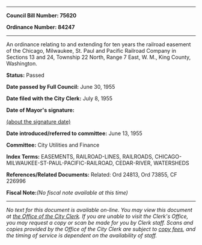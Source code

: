

********

**Council Bill Number: 75620**
   
**Ordinance Number: 84247**
********

 An ordinance relating to and extending for ten years the railroad easement of the Chicago, Milwaukee, St. Paul and Pacific Railroad Company in Sections 13 and 24, Township 22 North, Range 7 East, W. M., King County, Washington.

**Status:** Passed
   
**Date passed by Full Council:** June 30, 1955
   
**Date filed with the City Clerk:** July 8, 1955
   
**Date of Mayor's signature:**
   
[(about the signature date)](/~public/approvaldate.htm)
   
   
   
**Date introduced/referred to committee:** June 13, 1955
   
**Committee:** City Utilities and Finance
   
   
**Index Terms:** EASEMENTS, RAILROAD-LINES, RAILROADS, CHICAGO-MILWAUKEE-ST-PAUL-PACIFIC-RAILROAD, CEDAR-RIVER, WATERSHEDS

**References/Related Documents:** Related: Ord 24813, Ord 73855, CF 226996

**Fiscal Note:**_(No fiscal note available at this time)_
********

_No text for this document is available on-line. You may view this document at [the Office of the City Clerk](http://www.seattle.gov/leg/clerk/contactUs.htm). If you are unable to visit the Clerk's Office, you may request a copy or scan be made for you by Clerk staff. Scans and copies provided by the Office of the City Clerk are subject to [copy fees](http://clerk.seattle.gov/~public/clerkfees.htm), and the timing of service is dependent on the availability of staff._

